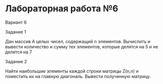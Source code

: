# Лабораторная работа №6

Вариант 6

Задание 1

Дан массив A целых чисел, содержащий n элементов. Вычислить и вывести количество и сумму тех элементов, которые делятся на 5 и не делятся на 7

Задание 2

Найти наибольшие элементы каждой строки матрицы Z(n,n) и поместить их на главную диагональ. Вывести полученную матрицу.
